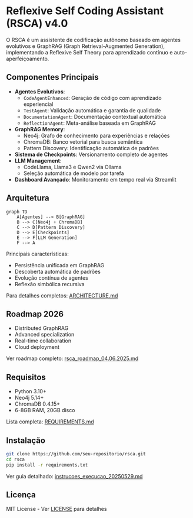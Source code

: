 # Reflexive Self Coding Assistant (RSCA) v4.0

O RSCA é um assistente de codificação autônomo baseado em agentes evolutivos e GraphRAG (Graph Retrieval-Augmented Generation), implementando a Reflexive Self Theory para aprendizado contínuo e auto-aperfeiçoamento.

## Componentes Principais
- **Agentes Evolutivos**: 
  - `CodeAgentEnhanced`: Geração de código com aprendizado experiencial
  - `TestAgent`: Validação automática e garantia de qualidade
  - `DocumentationAgent`: Documentação contextual automática
  - `ReflectionAgent`: Meta-análise baseada em GraphRAG
- **GraphRAG Memory**: 
  - Neo4j: Grafo de conhecimento para experiências e relações
  - ChromaDB: Banco vetorial para busca semântica
  - Pattern Discovery: Identificação automática de padrões
- **Sistema de Checkpoints**: Versionamento completo de agentes
- **LLM Management**: 
  - CodeLlama, Llama3 e Qwen2 via Ollama
  - Seleção automática de modelo por tarefa
- **Dashboard Avançado**: Monitoramento em tempo real via Streamlit

## Arquitetura
```mermaid
graph TD
    A[Agentes] --> B[GraphRAG]
    B --> C[Neo4j + ChromaDB]
    C --> D[Pattern Discovery]
    D --> E[Checkpoints]
    E --> F[LLM Generation]
    F --> A
```

Principais características:
- Persistência unificada em GraphRAG
- Descoberta automática de padrões
- Evolução contínua de agentes
- Reflexão simbólica recursiva

Para detalhes completos: [ARCHITECTURE.md](docs/ARCHITECTURE.md)

## Roadmap 2026
- Distributed GraphRAG
- Advanced specialization
- Real-time collaboration
- Cloud deployment

Ver roadmap completo: [rsca_roadmap_04.06.2025.md](docs/rsca_roadmap_04.06.2025.md)

## Requisitos
- Python 3.10+
- Neo4j 5.14+
- ChromaDB 0.4.15+
- 6-8GB RAM, 20GB disco

Lista completa: [REQUIREMENTS.md](docs/REQUIREMENTS.md)

## Instalação
```bash
git clone https://github.com/seu-repositorio/rsca.git
cd rsca
pip install -r requirements.txt
```

Ver guia detalhado: [instrucoes_execucao_20250529.md](docs/instrucoes_execucao_20250529.md)

## Licença
MIT License - Ver [LICENSE](LICENSE) para detalhes
